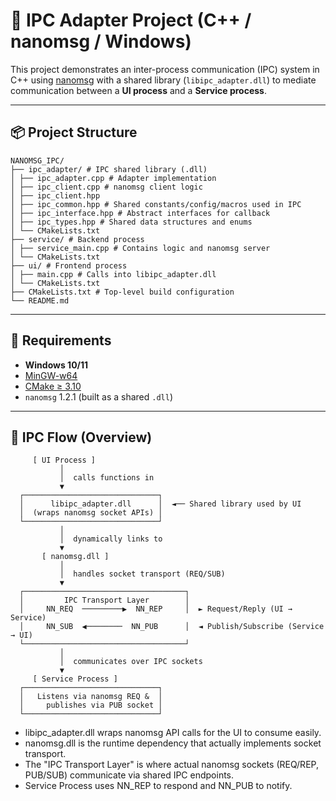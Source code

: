 # 🧩 IPC Adapter Project (C++ / nanomsg / Windows)

This project demonstrates an inter-process communication (IPC) system in C++ using [nanomsg](https://nanomsg.org) with a shared library (`libipc_adapter.dll`) to mediate communication between a **UI process** and a **Service process**.

---

## 📦 Project Structure
```text
NANOMSG_IPC/
├── ipc_adapter/ # IPC shared library (.dll)
│ ├── ipc_adapter.cpp # Adapter implementation
│ ├── ipc_client.cpp # nanomsg client logic
│ ├── ipc_client.hpp
│ ├── ipc_common.hpp # Shared constants/config/macros used in IPC
│ ├── ipc_interface.hpp # Abstract interfaces for callback
│ ├── ipc_types.hpp # Shared data structures and enums
│ └── CMakeLists.txt
├── service/ # Backend process
│ ├── service_main.cpp # Contains logic and nanomsg server
│ └── CMakeLists.txt
├── ui/ # Frontend process
│ ├── main.cpp # Calls into libipc_adapter.dll
│ └── CMakeLists.txt
├── CMakeLists.txt # Top-level build configuration
└── README.md
```
---

## 🔧 Requirements

- **Windows 10/11**
- [MinGW-w64](https://www.mingw-w64.org/)
- [CMake ≥ 3.10](https://cmake.org/)
- `nanomsg` 1.2.1 (built as a shared `.dll`)

---

## 🔌 IPC Flow (Overview)
```text
     [ UI Process ]
           │
           │  calls functions in
           ▼
  ┌──────────────────────────────┐
  │      libipc_adapter.dll      │  ◄── Shared library used by UI
  │  (wraps nanomsg socket APIs) │
  └──────────────────────────────┘
           │
           │  dynamically links to
           ▼
       [ nanomsg.dll ]
           │
           │  handles socket transport (REQ/SUB)
           ▼
  ┌────────────────────────────────────┐
  │         IPC Transport Layer        │
  │     NN_REQ  ─────────▶  NN_REP     │  ► Request/Reply (UI → Service)
  │     NN_SUB  ◀────────  NN_PUB      │  ◄ Publish/Subscribe (Service → UI)
  └────────────────────────────────────┘
           │
           │  communicates over IPC sockets
           ▼
     [ Service Process ]
  ┌──────────────────────────────┐
  │   Listens via nanomsg REQ &  │
  │     publishes via PUB socket │
  └──────────────────────────────┘

```
- libipc_adapter.dll wraps nanomsg API calls for the UI to consume easily.
- nanomsg.dll is the runtime dependency that actually implements socket transport.
- The "IPC Transport Layer" is where actual nanomsg sockets (REQ/REP, PUB/SUB) communicate via shared IPC endpoints.
- Service Process uses NN_REP to respond and NN_PUB to notify.
